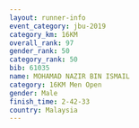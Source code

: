 ```yaml
---
layout: runner-info 
event_category: jbu-2019 
category_km: 16KM  
overall_rank: 97
gender_rank: 50
category_rank: 50
bib: 61035
name: MOHAMAD NAZIR BIN ISMAIL
category: 16KM Men Open
gender: Male
finish_time: 2-42-33
country: Malaysia
---
```


